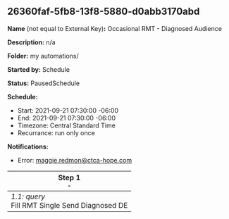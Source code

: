 ## 26360faf-5fb8-13f8-5880-d0abb3170abd

**Name** (not equal to External Key)**:** Occasional RMT - Diagnosed Audience

**Description:** n/a

**Folder:** my automations/

**Started by:** Schedule

**Status:** PausedSchedule

**Schedule:**

* Start: 2021-09-21 07:30:00 -06:00
* End: 2021-09-21 07:30:00 -06:00
* Timezone: Central Standard Time
* Recurrance: run only once

**Notifications:**

* Error: maggie.redmon@ctca-hope.com

| Step 1<br>_<small>-</small>_ |
| --- |
| _1.1: query_<br>Fill RMT Single Send Diagnosed DE |
